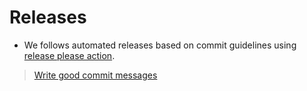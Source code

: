 # Releases

- We follows automated releases based on commit guidelines using [release please action](https://github.com/googleapis/release-please-action).

> [Write good commit messages](COMMIT_GUIDELINES.md)
